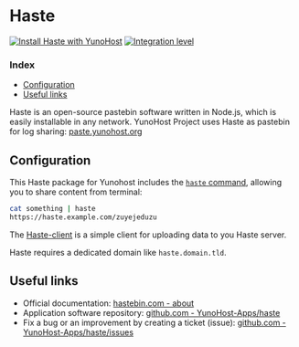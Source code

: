 # Haste

[![Install Haste with YunoHost](https://install-app.yunohost.org/install-with-yunohost.png)](https://install-app.yunohost.org/?app=haste) [![Integration level](https://dash.yunohost.org/integration/haste.svg)](https://dash.yunohost.org/appci/app/haste)

### Index

- [Configuration](#Configuration)
- [Useful links](#useful-links)

Haste is an open-source pastebin software written in Node.js, which is easily installable in any network. YunoHost Project uses Haste as pastebin for log sharing: [paste.yunohost.org](https://paste.yunohost.org/)

## Configuration

This Haste package for Yunohost includes the [`haste` command](https://github.com/diethnis/standalones/blob/master/hastebin.sh), allowing you to share content from terminal:

```bash
cat something | haste
https://haste.example.com/zuyejeduzu
```
The [Haste-client](https://github.com/seejohnrun/haste-client) is a simple client for uploading data to you Haste server. 

Haste requires a dedicated domain like `haste.domain.tld`.

## Useful links

+ Official documentation: [hastebin.com - about](https://hastebin.com/about.md)
+ Application software repository: [github.com - YunoHost-Apps/haste](https://github.com/YunoHost-Apps/haste_ynh)
+ Fix a bug or an improvement by creating a ticket (issue): [github.com - YunoHost-Apps/haste/issues](https://github.com/YunoHost-Apps/haste_ynh/issues)
